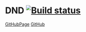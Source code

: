 # DND [![Build status](https://ci.appveyor.com/api/projects/status/7i51qp3ffy3dva1t?svg=true)](https://ci.appveyor.com/project/kos4/ahj-homeworks-dnd)
[GitHubPage](https://kos4.github.io/ahj-homeworks_dnd/)
[GitHub](https://github.com/kos4/ahj-homeworks_dnd.git)
